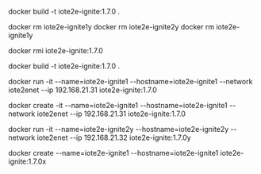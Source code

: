 docker build -t iote2e-ignite:1.7.0 .


docker rm iote2e-ignite1y
docker rm iote2e-ignite2y
docker rm iote2e-ignite1y

docker rmi iote2e-ignite:1.7.0

docker build -t iote2e-ignite:1.7.0 .

docker run -it --name=iote2e-ignite1 --hostname=iote2e-ignite1 --network iote2enet --ip 192.168.21.31 iote2e-ignite:1.7.0

docker create -it --name=iote2e-ignite1 --hostname=iote2e-ignite1 --network iote2enet --ip 192.168.21.31 iote2e-ignite:1.7.0

docker run -it --name=iote2e-ignite2y --hostname=iote2e-ignite2y --network iote2enet --ip 192.168.21.32 iote2e-ignite:1.7.0y


docker create --name=iote2e-ignite1 --hostname=iote2e-ignite1 iote2e-ignite:1.7.0x



